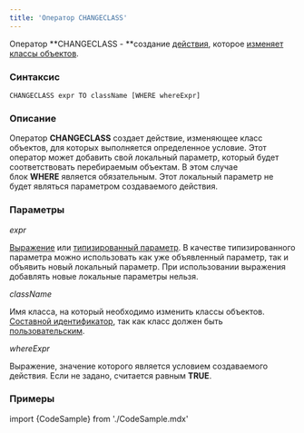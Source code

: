 ```yaml
---
title: 'Оператор CHANGECLASS'
---
```


Оператор **CHANGECLASS - **создание [действия](Действия.md), которое [изменяет классы объектов](Изменение_класса_CHANGECLASS_DELETE.md).

### Синтаксис

    CHANGECLASS expr TO className [WHERE whereExpr]

### Описание

Оператор **CHANGECLASS** создает действие, изменяющее класс объектов, для которых выполняется определенное условие. Этот оператор может добавить свой локальный параметр, который будет соответствовать перебираемым объектам. В этом случае блок **WHERE** является обязательным. Этот локальный параметр не будет являться параметром создаваемого действия.

### Параметры

*expr*

[Выражение](Выражения.md) или [типизированный параметр](Идентификаторы.md#paramid-broken). В качестве типизированного параметра можно использовать как уже объявленный параметр, так и объявить новый локальный параметр. При использовании выражения добавлять новые локальные параметры нельзя.

*className*

Имя класса, на который необходимо изменить классы объектов. [Составной идентификатор](Идентификаторы.md#cid-broken), так как класс должен быть [пользовательским](Пользовательские_классы.md).

*whereExpr*

Выражение, значение которого является условием создаваемого действия. Если не задано, считается равным **TRUE**.

### Примеры


import {CodeSample} from './CodeSample.mdx'

<CodeSample url="https://documentation.lsfusion.org/sample?file=ActionSample&block=changeclass"/>
